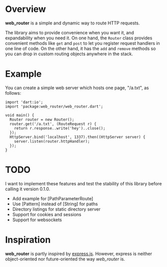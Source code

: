 # Overview

**web_router** is a simple and dynamic way to route HTTP requests.

The library aims to provide convenience when you want it, and expandability when you need it. On one hand, the `Router` class provides convenient methods like `get` and `post` to let you register request handlers in one line of code. On the other hand, it has the `add` and `remove` methods so you can drop in custom routing objects anywhere in the stack.

# Example

You can create a simple web server which hosts one page, "/a.txt", as follows:

    import 'dart:io';
    import 'package:web_router/web_router.dart';
    
    void main() {
      Router router = new Router();
      router.get('/a.txt', (RouteRequest r) {
        return r.response..write('hey')..close();
      });
      HttpServer.bind('localhost', 1337).then((HttpServer server) {
        server.listen(router.httpHandler);
      });
    }

# TODO

I want to implement these features and test the stability of this library before calling it version 0.1.0.

 * Add example for [PathParameterRoute]
 * Use [Pattern] instead of [String] for paths
 * Directory listings for static directory server
 * Support for cookies and sessions
 * Support for websockets

# Inspiration

**web_router** is partly inspired by [express.js](https://www.npmjs.org/package/express). However, express is neither object-oriented nor future-oriented the way *web_router* is.
